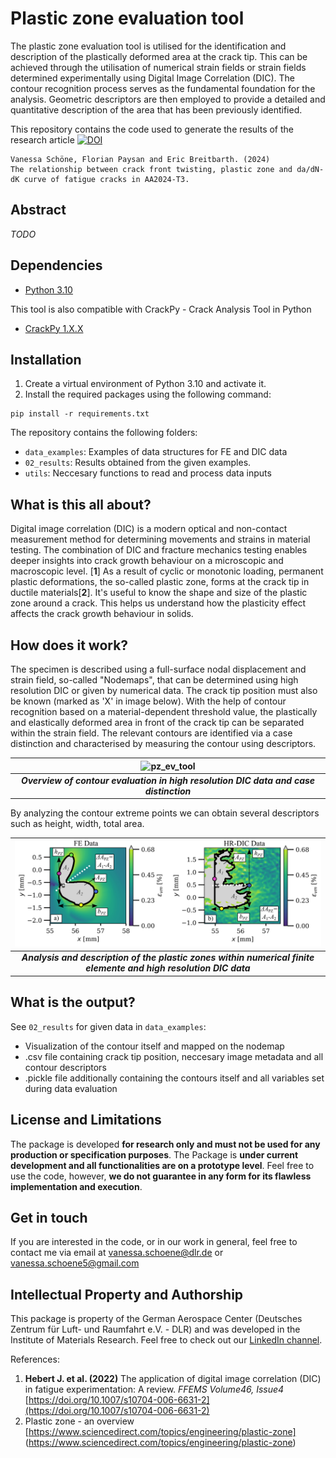 # Plastic zone evaluation tool

The plastic zone evaluation tool is utilised for the identification and description of the plastically deformed area at the crack tip. This can be achieved through the utilisation of numerical strain fields or strain fields determined experimentally using Digital Image Correlation (DIC). The contour recognition process serves as the fundamental foundation for the analysis. Geometric descriptors are then employed to provide a detailed and quantitative description of the area that has been previously identified.

This repository contains the code used to generate the results of the research article
[![DOI](https://zenodo.org/badge/DOI/10.1016/j.engfracmech.2024.110664.svg )](https://doi.org/10.1016/j.engfracmech.2024.110664 )

```
Vanessa Schöne, Florian Paysan and Eric Breitbarth. (2024)
The relationship between crack front twisting, plastic zone and da/dN-dK curve of fatigue cracks in AA2024-T3. 
```

## Abstract
*TODO*

## Dependencies
*  <a href="https://www.python.org/downloads/release/python-310/" target="_blank">Python 3.10</a>

This tool is also compatible with CrackPy - Crack Analysis Tool in Python
*  <a href="https://github.com/dlr-wf/crackpy" target="_blank">CrackPy 1.X.X</a>


## Installation

1. Create a virtual environment of Python 3.10 and activate it.
2. Install the required packages using the following command:
```shell
pip install -r requirements.txt
```

The repository contains the following folders:
* `data_examples`: Examples of data structures for FE and DIC data
* `02_results`: Results obtained from the given examples.
* `utils`: Neccesary functions to read and process data inputs

## What is this all about?
Digital image correlation (DIC) is a modern optical and non-contact measurement method for determining movements and strains in material testing. The combination of DIC and fracture mechanics testing enables deeper insights into crack growth behaviour on a microscopic and macroscopic level. [**1**]
As a result of cyclic or monotonic loading, permanent plastic deformations, the so-called plastic zone, forms at the crack tip in ductile materials[**2**]. It's useful to know the shape and size of the plastic zone around a crack. This helps us understand how the plasticity effect affects the crack growth behaviour in solids.


## How does it work?
The specimen is described using a full-surface nodal displacement and strain field, so-called "Nodemaps", that can be determined using high resolution DIC or given by numerical data. The crack tip position must also be known (marked as 'X' in image below).  With the help of contour recognition based on a material-dependent threshold value, the plastically and elastically deformed area in front of the crack tip can be separated within the strain field. The relevant contours are identified via a case distinction and characterised by measuring the contour using descriptors.


| ![pz_ev_tool](./Example_Images/Contour_Separation.png) |
|:--:|
| **_Overview of contour evaluation in high resolution DIC data and case distinction_** |

By analyzing the contour extreme points we can obtain several descriptors such as height, width, total area. 

| ![pz_ev_tool](./Example_Images/Plastic_Zone_Characterization.png) |
|:--:|
| **_Analysis and description of the plastic zones within numerical finite elemente and high resolution DIC data_** |

## What is the output?
See `02_results` for given data in  `data_examples`:
* Visualization of the contour itself and mapped on the nodemap
* .csv file containing crack tip position, neccesary image metadata and all contour descriptors
* .pickle file additionally containing the contours itself and all variables set during data evaluation


 ## License and Limitations
The package is developed **for research only and must not be used for any production or specification purposes**. 
The Package is **under current development and all functionalities are on a prototype level**. 
Feel free to use the code, however, **we do not guarantee in any form for its flawless implementation and execution**.

 
## Get in touch
If you are interested in the code, or in our work in general, feel free to contact me 
via email at [vanessa.schoene@dlr.de](mailto:vanessa.schoene@dlr.de) or [vanessa.schoene5@gmail.com](mailto:vanessa.schoene5@gmail.com)

## Intellectual Property and Authorship 
This package is property of the German Aerospace Center (Deutsches Zentrum für Luft- und Raumfahrt e.V. - DLR) 
and was developed in the Institute of Materials Research. Feel free to check out our [LinkedIn channel](https://www.linkedin.com/company/dlr-wf).

References:

1. **Hebert J. et al. (2022)** The application of digital image correlation (DIC) in fatigue experimentation: A review. 
   _FFEMS Volume46, Issue4_ 
   [https://doi.org/10.1007/s10704-006-6631-2](https://doi.org/10.1007/s10704-006-6631-2)
2. Plastic zone - an overview
[https://www.sciencedirect.com/topics/engineering/plastic-zone] (https://www.sciencedirect.com/topics/engineering/plastic-zone)
